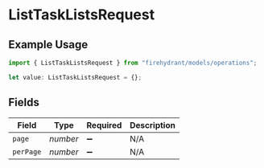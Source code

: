 # ListTaskListsRequest

## Example Usage

```typescript
import { ListTaskListsRequest } from "firehydrant/models/operations";

let value: ListTaskListsRequest = {};
```

## Fields

| Field              | Type               | Required           | Description        |
| ------------------ | ------------------ | ------------------ | ------------------ |
| `page`             | *number*           | :heavy_minus_sign: | N/A                |
| `perPage`          | *number*           | :heavy_minus_sign: | N/A                |